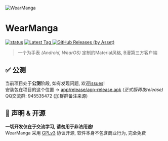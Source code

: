 ![WearManga](https://socialify.git.ci/Cdm2883/WearManga/image?description=1&forks=1&issues=1&logo=https%3A%2F%2Fgithub.com%2FCdm2883%2FWearManga%2Fblob%2Fmaster%2FWearManga%2520Logo.png%3Fraw%3Dtrue&name=1&owner=1&pattern=Plus&pulls=1&stargazers=1&theme=Auto)
# WearManga
[![status](https://img.shields.io/github/actions/workflow/status/Cdm2883/WearManga/build.yml?style=for-the-badge)](https://github.com/Cdm2883/WearManga/actions)
[
![Latest Tag](https://img.shields.io/github/v/tag/Cdm2883/WearManga?label=LATEST%20TAG&style=for-the-badge)
![GitHub Releases (by Asset)](https://img.shields.io/github/downloads/Cdm2883/WearManga/latest/total?style=for-the-badge)
](https://github.com/Cdm2883/WearManga/releases/latest)  
> 一个为手表 *(Android, WearOS)* 定制的Material风格, B漫第三方客户端

## ✅ 公测
当前项目处于**公测**阶段, 如有发现问题, 欢迎[issues](https://github.com/Cdm2883/WearManga/issues)!  
安装包在项目的这个位置 -> [app/release/app-release.apk](app/release/app-release.apk) *(正式版再发release)*  
QQ交流群: 945535472 (加群群备注来源)

## 🎈 声明 & 开源
**一切开发仅在于交流学习, 请勿用于非法用途!**  
WearManga 采用 [GPLv3](LICENSE) 协议开源, 软件本身不包含商业行为, 完全免费